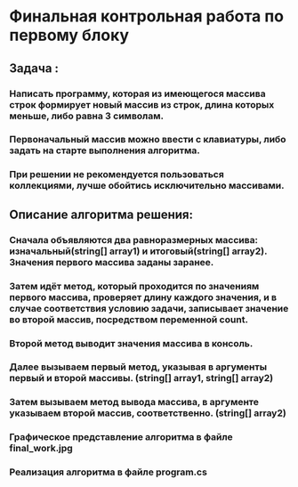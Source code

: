 # Финальная контрольная работа по первому блоку
## Задача :
### Написать программу, которая из имеющегося массива строк формирует новый массив из строк, длина которых меньше, либо равна 3 символам. 
### Первоначальный массив можно ввести с клавиатуры, либо задать на старте выполнения алгоритма.
### При решении не рекомендуется пользоваться коллекциями, лучше обойтись исключительно массивами.

## Описание алгоритма решения:
### Сначала объявляются два равноразмерных массива: изначальный(string[] array1) и итоговый(string[] array2). Значения первого массива заданы заранее.
### Затем идёт метод, который проходится по значениям первого массива, проверяет длину каждого значения, и в случае соответствия условию задачи, записывает значение во второй массив, посредством переменной count.
### Второй метод выводит значения массива в консоль.
### Далее вызываем первый метод, указывая в аргументы первый и второй массивы. (string[] array1, string[] array2)
### Затем вызываем метод вывода массива, в аргументе указываем второй массив, соответственно. (string[] array2)
### Графическое представление алгоритма в файле final_work.jpg
### Реализация алгоритма в файле program.cs
